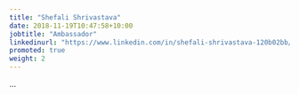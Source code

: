 ```yaml
---
title: "Shefali Shrivastava"
date: 2018-11-19T10:47:58+10:00
jobtitle: "Ambassador"
linkedinurl: "https://www.linkedin.com/in/shefali-shrivastava-120b02bb/"
promoted: true
weight: 2
---
```


...
